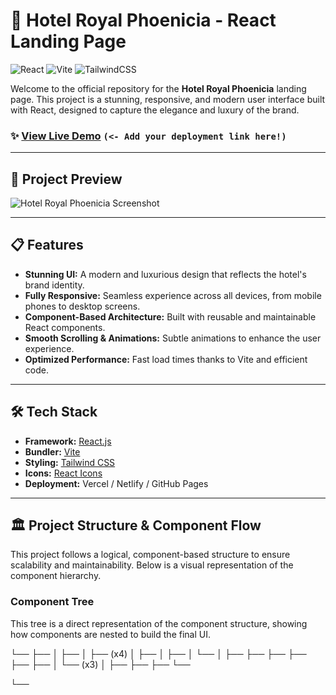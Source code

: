 # 🏨 Hotel Royal Phoenicia - React Landing Page

![React](https://img.shields.io/badge/react-%2320232a.svg?style=for-the-badge&logo=react&logoColor=%2361DAFB)
![Vite](https://img.shields.io/badge/vite-%23646CFF.svg?style=for-the-badge&logo=vite&logoColor=white)
![TailwindCSS](https://img.shields.io/badge/tailwindcss-%2338B2AC.svg?style=for-the-badge&logo=tailwind-css&logoColor=white)

Welcome to the official repository for the **Hotel Royal Phoenicia** landing page. This project is a stunning, responsive, and modern user interface built with React, designed to capture the elegance and luxury of the brand.

### ✨ [View Live Demo](https://your-live-demo-link.com) `(<- Add your deployment link here!)`

---

## 📸 Project Preview


![Hotel Royal Phoenicia Screenshot]([https://via.placeholder.com/800x450.png](https://ibb.co/KxgKSDZN)?text=Your+Project+Screenshot)


---

## 📋 Features

-   **Stunning UI:** A modern and luxurious design that reflects the hotel's brand identity.
-   **Fully Responsive:** Seamless experience across all devices, from mobile phones to desktop screens.
-   **Component-Based Architecture:** Built with reusable and maintainable React components.
-   **Smooth Scrolling & Animations:** Subtle animations to enhance the user experience.
-   **Optimized Performance:** Fast load times thanks to Vite and efficient code.

---

## 🛠️ Tech Stack

-   **Framework:** [React.js](https://reactjs.org/)
-   **Bundler:** [Vite](https://vitejs.dev/)
-   **Styling:** [Tailwind CSS](https://tailwindcss.com/)
-   **Icons:** [React Icons](https://react-icons.github.io/react-icons/)
-   **Deployment:** Vercel / Netlify / GitHub Pages

---

## 🏛️ Project Structure & Component Flow

This project follows a logical, component-based structure to ensure scalability and maintainability. Below is a visual representation of the component hierarchy.

### Component Tree

This tree is a direct representation of the component structure, showing how components are nested to build the final UI.

<App>
└── <Homepage>
├── <Navbar>
│   ├── <LuGalleryVertical />
│   ├── <IoStarOutline /> (x4)
│   ├── <PiBagDuotone />
│   ├── <FaSearch />
│   └── <IoMenu />
│
├── <Hero />
├── <Stay />
├── <Luxury />
├── <Swim />
├── <Room />
├── <Packages>
│   └── <PiBagDuotone /> (x3)
│
├── <Fitness />
├── <Exceptional />
├── <Restaurant />
└── <Company />

└── <Footer />
